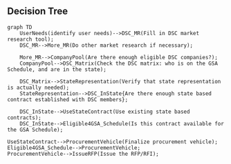 ## Decision Tree

```mermaid
graph TD
    UserNeeds(identify user needs)-->DSC_MR(Fill in DSC market research tool);
    DSC_MR-->More_MR(Do other market research if necessary);

    More_MR-->CompanyPool(Are there enough eligible DSC companies?);
    CompanyPool-->DSC_Matrix(Check the DSC matrix: who is on the GSA Schedule, and are in the state);

    DSC_Matrix-->StateRepresentation(Verify that state representation is actually needed);
    StateRepresentation-->DSC_InState{Are there enough state based contract established with DSC members};

    DSC_InState-->UseStateContract(Use existing state based contracts);
    DSC_InState-->Eligible4GSA_Schedule(Is this contract available for the GSA Schedule);
```
    UseStateContract-->ProcurementVehicle(Finalize procurement vehicle);
    Eligible4GSA_Schedule-->ProcurementVehicle;
    ProcurementVehicle-->IssueRFP(Issue the RFP/RFI);

